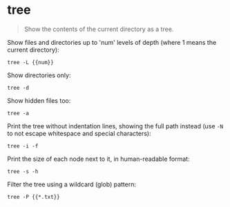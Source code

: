 tree
====

> Show the contents of the current directory as a tree.

Show files and directories up to 'num' levels of depth (where 1 means the current directory):

    tree -L {{num}}

Show directories only:

    tree -d

Show hidden files too:

    tree -a

Print the tree without indentation lines, showing the full path instead (use `-N` to not escape whitespace and special characters):

    tree -i -f

Print the size of each node next to it, in human-readable format:

    tree -s -h

Filter the tree using a wildcard (glob) pattern:

    tree -P {{*.txt}}
